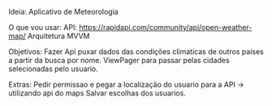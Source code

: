 Ideia: Aplicativo de Meteorologia

O que vou usar: 
API: https://rapidapi.com/community/api/open-weather-map/
Arquitetura MVVM


Objetivos: Fazer Api puxar dados das condições climaticas de outros países a partir da busca por nome.
ViewPager para passar pelas cidades selecionadas pelo usuario.


Extras: Pedir permissao e pegar a localização do usuario para a API -> utilizando api do maps
Salvar escolhas dos usuarios.
